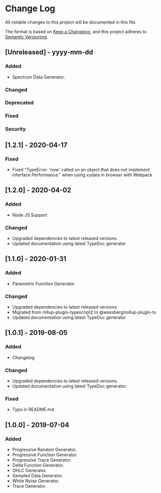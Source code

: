 # Change Log
All notable changes to this project will be documented in this file.

The format is based on [Keep a Changelog](https://keepachangelog.com/en/1.0.0/),
and this project adheres to [Semantic Versioning](https://semver.org/spec/v2.0.0.html).

## [Unreleased] - yyyy-mm-dd
### Added

- Spectrum Data Generator.

### Changed

### Deprecated

### Fixed

### Security

## [1.2.1] - 2020-04-17
### Fixed

- Fixed "TypeError: 'now' called on an object that does not implement interface Performance." when using xydata in browser with Webpack

## [1.2.0] - 2020-04-02
### Added

- Node JS Support

### Changed

- Upgraded dependencies to latest released versions
- Updated documentation using latest TypeDoc generator

## [1.1.0] - 2020-01-31
### Added

- Parametric Function Generator

### Changed

- Upgraded dependencies to latest released versions
- Migrated from rollup-plugin-typescript2 to @wessberg/rollup-plugin-ts
- Updated documentation using latest TypeDoc generator

## [1.0.1] - 2019-08-05
### Added
- Changelog

### Changed
- Upgraded dependencies to latest released versions.
- Updated documentation using latest TypeDoc generator.

### Fixed
- Typo in README.md

## [1.0.0] - 2019-07-04
### Added
- Progressive Random Generator.
- Progressive Function Generator.
- Progressive Trace Generator.
- Delta Function Generator.
- OHLC Generator.
- Sampled Data Generator.
- White Noise Generator.
- Trace Generator.
